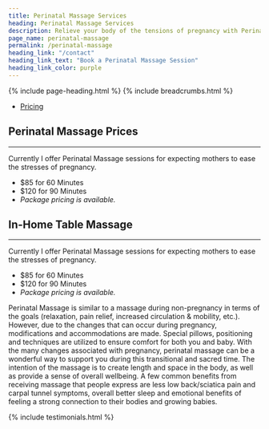 ```yaml
---
title: Perinatal Massage Services
heading: Perinatal Massage Services
description: Relieve your body of the tensions of pregnancy with Perinatal massage therapy.
page_name: perinatal-massage
permalink: /perinatal-massage
heading_link: "/contact"
heading_link_text: "Book a Perinatal Massage Session"
heading_link_color: purple
---
```


{% include page-heading.html %}
{% include breadcrumbs.html %}

<!--=== Profile ===-->
<div class="container content profile">
  <div class="row">
    <!--Left Sidebar-->
    <div class="col-md-3">
      <ul class="list-group sidebar-nav-v1" id="sidebar-nav-1">
        <li class="list-group-item">
          <a class="collapse-link" data-toggle="collapse" href="#collapseOne" aria-expanded="false" aria-controls="collapseOne">Pricing</a>
        </li>
      </ul>
    </div>
    <!--End Left Sidebar-->
    <!-- Profile Content -->
    <div class="col-md-9">
      <div class="profile-body">
        <div class="profile-bio">
          <div class="row">
            <div class="col-md-12">   
              <div class="collapse in" id="collapseZero">
                <h2>Perinatal Massage Prices</h2>
                <hr>
                <p>Currently I offer Perinatal Massage sessions for expecting mothers to ease the stresses of pregnancy.</p>
                <ul>
                  <li>$85 for 60 Minutes</li>
                  <li>$120 for 90 Minutes</li>
                  <li><em>Package pricing is available.</em></li>
                </ul>
              </div>
              <div class="collapse" id="collapseOne">
                <h2>In-Home Table Massage</h2>
                <hr>
                <p>Currently I offer Perinatal Massage sessions for expecting mothers to ease the stresses of pregnancy.</p>
                <ul>
                  <li>$85 for 60 Minutes</li>
                  <li>$120 for 90 Minutes</li>
                  <li><em>Package pricing is available.</em></li>
                </ul>
              </div>
            </div>
          </div>
        </div><!--/end row-->
      </div>
    </div>
    <!-- End Profile Content -->
  </div><!--/end row-->
  <div class="row clear">
    <p>Perinatal Massage is similar to a massage during non-pregnancy in terms of the goals (relaxation, pain relief, increased circulation & mobility, etc.). However, due to the changes that can occur during pregnancy, modifications and accommodations are made. Special pillows, positioning and techniques are utilized to ensure comfort for both you and baby. With the many changes associated with pregnancy, perinatal massage can be a wonderful way to support you during this transitional and sacred time. The intention of the massage is to create length and space in the body, as well as provide a sense of overall wellbeing. A few common benefits from receiving massage that people express are less low back/sciatica pain and carpal tunnel symptoms, overall better sleep and emotional benefits of feeling a strong connection to their bodies and growing babies.</p>
  </div>
  {% include testimonials.html %}
</div>
<!--=== End Profile ===-->
